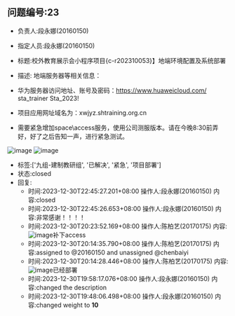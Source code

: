 ## 问题编号:23
- 负责人:段永娜(20160150)
- 指定人员:段永娜(20160150)
- 标题:校外教育展示会小程序项目{c-r202310053}】地端环境配置及系统部署
- 描述:
地端服务器等相关信息：
- 华为服务器访问地址、账号及密码：https://www.huaweicloud.com/    sta_trainer   Sta_2023!

- 项目应用网址域名为：xwjyz.shtraining.org.cn

- 需要紧急增加space\access服务，使用公司测服版本。请在今晚8:30前弄好，好了之后告知一声，进行紧急测试。

![image](/uploads/65875c6e7af526e7dc9a8c12a44cac27/image.png)
![image](/uploads/07966fe61e52285a3949eaa2780081a1/image.png)

- 标签:['九组-建制教研组', '已解决', '紧急', '项目部署']
- 状态:closed
- 回复:
    - 时间:2023-12-30T22:45:27.201+08:00
      操作人:段永娜(20160150)
      内容:closed
    - 时间:2023-12-30T22:45:26.653+08:00
      操作人:段永娜(20160150)
      内容:非常感谢！！！！
    - 时间:2023-12-30T20:23:52.169+08:00
      操作人:陈柏艺(20170175)
      内容:![image](/uploads/b0f6d8ea510e6d6dd30e96e126940e7b/image.png)补下access
    - 时间:2023-12-30T20:14:35.790+08:00
      操作人:陈柏艺(20170175)
      内容:assigned to @20160150 and unassigned @chenbaiyi
    - 时间:2023-12-30T20:14:28.446+08:00
      操作人:陈柏艺(20170175)
      内容:![image](/uploads/499dc9d3e0948fedd85aa7d3cb8506e8/image.png)已经部署
    - 时间:2023-12-30T19:58:17.076+08:00
      操作人:段永娜(20160150)
      内容:changed the description
    - 时间:2023-12-30T19:48:06.498+08:00
      操作人:段永娜(20160150)
      内容:changed weight to **10**